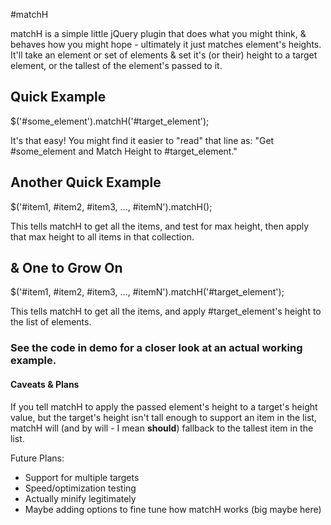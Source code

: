 #matchH

matchH is a simple little jQuery plugin that does what you might think,
& behaves how you might hope - ultimately it just matches element's heights.
It'll take an element or set of elements & set it's (or their) height
to a target element, or the tallest of the element's passed to it.

## Quick Example

$('#some_element').matchH('#target_element');

It's that easy! You might find it easier to "read" that line as: 
"Get #some_element and Match Height to #target_element."

## Another Quick Example

$('#item1, #item2, #item3, ..., #itemN').matchH();

This tells matchH to get all the items, and test for max height,
then apply that max height to all items in that collection.

## & One to Grow On

$('#item1, #item2, #item3, ..., #itemN').matchH('#target_element');

This tells matchH to get all the items, and apply #target_element's height
to the list of elements.

### See the code in demo for a closer look at an actual working example.


#### Caveats & Plans

If you tell matchH to apply the passed element's height to a target's height value,
but the target's height isn't tall enough to support an item in the list, matchH will
(and by will - I mean **should**) fallback to the tallest item in the list.

Future Plans:
- Support for multiple targets
- Speed/optimization testing
- Actually minify legitimately
- Maybe adding options to fine tune how matchH works (big maybe here) 
